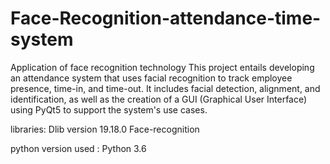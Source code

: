 # Face-Recognition-attendance-time-system
Application of face recognition technology
This project entails developing an attendance system that uses facial recognition to track employee presence, time-in, and time-out. It includes facial detection, alignment, and identification, as well as the creation of a GUI (Graphical User Interface) using PyQt5 to support the system's use cases. 

libraries:
Dlib version 19.18.0
Face-recognition

python version used : Python 3.6
